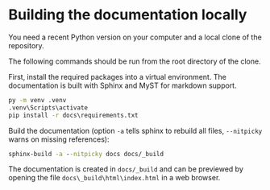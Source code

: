 # Building the documentation locally

You need a recent Python version on your computer and a local clone of the repository.

The following commands should be run from the root directory of the clone.

First, install the required packages into a virtual environment. The documentation is built with Sphinx and MyST for markdown support.

```bat
py -m venv .venv
.venv\Scripts\activate
pip install -r docs\requirements.txt
```

Build the documentation (option `-a` tells sphinx to rebuild all files, `--nitpicky` warns on missing references):

```bat
sphinx-build -a --nitpicky docs docs/_build
```

The documentation is created in `docs/_build` and can be previewed by opening the file `docs\_build\html\index.html` in a web browser.
